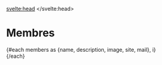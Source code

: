 <script>
     import Portrait from "$lib/components/Portrait.svelte";
     import Membres from "$lib/data/membres.json";
     import { shuffleArray } from "$lib/utils";
     let members = Membres;
     shuffleArray(members);
</script>
<svelte:head>
    <title>Membres</title> 
</svelte:head>



# Membres

<div class="grid grid-cols-1 sm:grid-cols-2 lg:grid-cols-3 xl:grid-cols-4 gap-6 max-w-7xl mx-auto px-4">
     {#each members as {name, description, image, site, mail}, i}
          <div>
               <Portrait name={name} description={description} image={image} site={site} mail={mail}/>
          </div>
     {/each}
</div>
